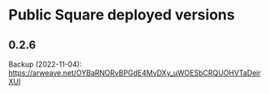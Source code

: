 # Public Square deployed versions

## 0.2.6
Backup (2022-11-04): https://arweave.net/OYBaRNORvBPGdE4MvDXy_uWOESbCRQUOHVTaDeirXUI